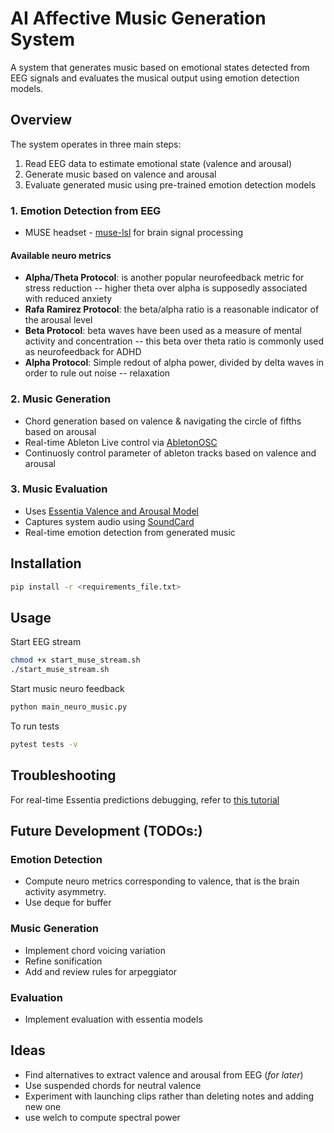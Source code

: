 # AI Affective Music Generation System

A system that generates music based on emotional states detected from EEG signals and evaluates the musical output using emotion detection models.

## Overview

The system operates in three main steps:
1. Read EEG data to estimate emotional state (valence and arousal)
2. Generate music based on valence and arousal
3. Evaluate generated music using pre-trained emotion detection models

### 1. Emotion Detection from EEG
- MUSE headset - [muse-lsl](https://github.com/alexandrebarachant/muse-lsl) for brain signal processing
#### Available neuro metrics
- **Alpha/Theta Protocol**: is another popular neurofeedback metric for stress reduction -- higher theta over alpha is supposedly associated with reduced anxiety
- **Rafa Ramirez Protocol**: the beta/alpha ratio is a reasonable indicator of the arousal level
- **Beta Protocol**: beta waves have been used as a measure of mental activity and concentration -- this beta over theta ratio is commonly used as neurofeedback for ADHD
- **Alpha Protocol**: Simple redout of alpha power, divided by delta waves in order to rule out noise -- relaxation

### 2. Music Generation
- Chord generation based on valence & navigating the circle of fifths based on arousal
- Real-time Ableton Live control via [AbletonOSC](https://github.com/ideoforms/AbletonOSC)
- Continuosly control parameter of ableton tracks based on valence and arousal

### 3. Music Evaluation
- Uses [Essentia Valence and Arousal Model](https://essentia.upf.edu/models.html#arousal-valence-deam)
- Captures system audio using [SoundCard](https://pypi.org/project/SoundCard/)
- Real-time emotion detection from generated music

## Installation

```bash
pip install -r <requirements_file.txt>
```

## Usage
Start EEG stream
```bash
chmod +x start_muse_stream.sh
./start_muse_stream.sh
```

Start music neuro feedback
```python
python main_neuro_music.py
```

To run tests
```bash
pytest tests -v
```

## Troubleshooting
For real-time Essentia predictions debugging, refer to [this tutorial](https://essentia.upf.edu/tutorial_tensorflow_real-time_auto-tagging.html)

## Future Development (TODOs:)
### Emotion Detection
- Compute neuro metrics corresponding to valence, that is the brain activity asymmetry.
- Use deque for buffer

### Music Generation
- Implement chord voicing variation
- Refine sonification
- Add and review rules for arpeggiator

### Evaluation    
- Implement evaluation with essentia models

## Ideas
- Find alternatives to extract valence and arousal from EEG (*for later*)
- Use suspended chords for neutral valence 
- Experiment with launching clips rather than deleting notes and adding new one
- use welch to compute spectral power